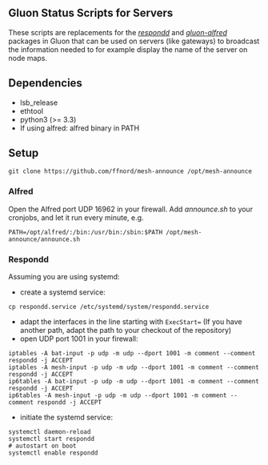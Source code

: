 Gluon Status Scripts for Servers
--------------------------------

These scripts are replacements for the *[respondd]* and *[gluon-alfred]* packages in Gluon that can be used on servers (like gateways) to broadcast the information needed to for example display the name of the server on node maps.

[respondd]: https://github.com/freifunk-gluon/packages/tree/master/net/respondd
[gluon-alfred]: https://github.com/freifunk-gluon/gluon/tree/master/package/gluon-alfred

## Dependencies

 * lsb\_release
 * ethtool
 * python3 (>= 3.3)
 * If using alfred: alfred binary in PATH

## Setup
```
git clone https://github.com/ffnord/mesh-announce /opt/mesh-announce
```

### Alfred

Open the Alfred port UDP 16962 in your firewall. Add _announce.sh_ to your cronjobs, and let it run every minute, e.g.
```
PATH=/opt/alfred/:/bin:/usr/bin:/sbin:$PATH /opt/mesh-announce/announce.sh
```

### Respondd

Assuming you are using systemd:

* create a systemd service:
```
cp respondd.service /etc/systemd/system/respondd.service
```
* adapt the interfaces in the line starting with `ExecStart=` (If you have another path, adapt the path to your checkout of the repository)
* open UDP port 1001 in your firewall:
```
iptables -A bat-input -p udp -m udp --dport 1001 -m comment --comment respondd -j ACCEPT
iptables -A mesh-input -p udp -m udp --dport 1001 -m comment --comment respondd -j ACCEPT
ip6tables -A bat-input -p udp -m udp --dport 1001 -m comment --comment respondd -j ACCEPT
ip6tables -A mesh-input -p udp -m udp --dport 1001 -m comment --comment respondd -j ACCEPT
```
* initiate the systemd service:
```
systemctl daemon-reload
systemctl start respondd
# autostart on boot
systemctl enable respondd
```

